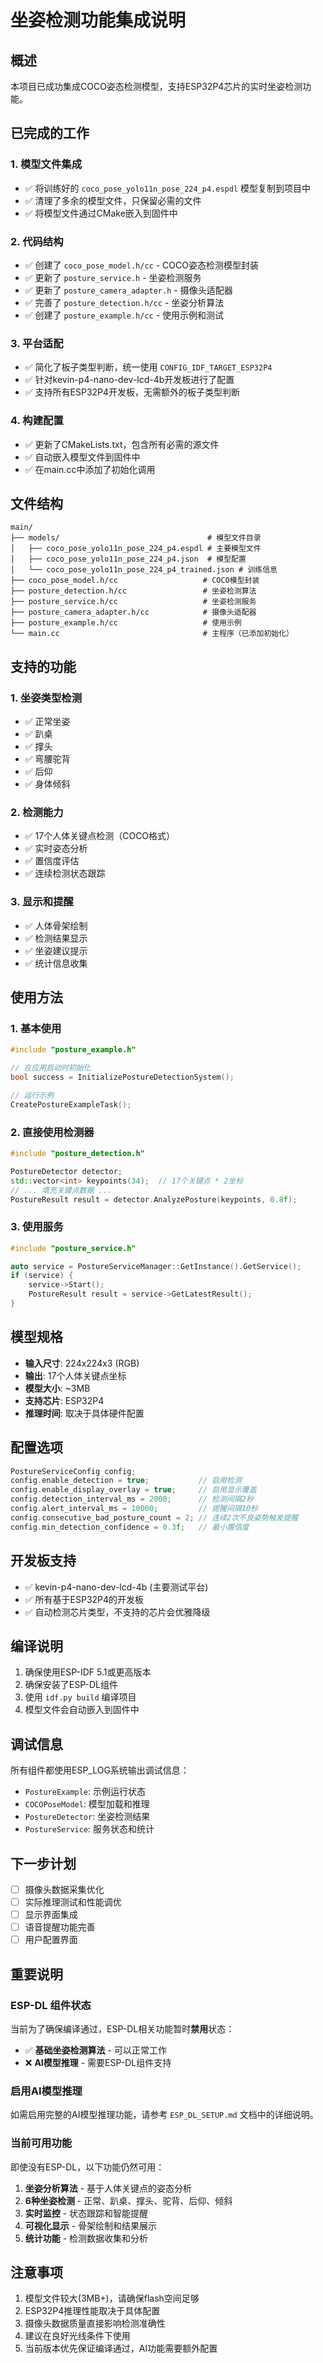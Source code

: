 # 坐姿检测功能集成说明

## 概述
本项目已成功集成COCO姿态检测模型，支持ESP32P4芯片的实时坐姿检测功能。

## 已完成的工作

### 1. 模型文件集成
- ✅ 将训练好的 `coco_pose_yolo11n_pose_224_p4.espdl` 模型复制到项目中
- ✅ 清理了多余的模型文件，只保留必需的文件
- ✅ 将模型文件通过CMake嵌入到固件中

### 2. 代码结构
- ✅ 创建了 `coco_pose_model.h/cc` - COCO姿态检测模型封装
- ✅ 更新了 `posture_service.h` - 坐姿检测服务
- ✅ 更新了 `posture_camera_adapter.h` - 摄像头适配器
- ✅ 完善了 `posture_detection.h/cc` - 坐姿分析算法
- ✅ 创建了 `posture_example.h/cc` - 使用示例和测试

### 3. 平台适配
- ✅ 简化了板子类型判断，统一使用 `CONFIG_IDF_TARGET_ESP32P4`
- ✅ 针对kevin-p4-nano-dev-lcd-4b开发板进行了配置
- ✅ 支持所有ESP32P4开发板，无需额外的板子类型判断

### 4. 构建配置
- ✅ 更新了CMakeLists.txt，包含所有必需的源文件
- ✅ 自动嵌入模型文件到固件中
- ✅ 在main.cc中添加了初始化调用

## 文件结构

```
main/
├── models/                                 # 模型文件目录
│   ├── coco_pose_yolo11n_pose_224_p4.espdl # 主要模型文件
│   ├── coco_pose_yolo11n_pose_224_p4.json  # 模型配置
│   └── coco_pose_yolo11n_pose_224_p4_trained.json # 训练信息
├── coco_pose_model.h/cc                   # COCO模型封装
├── posture_detection.h/cc                 # 坐姿检测算法
├── posture_service.h/cc                   # 坐姿检测服务
├── posture_camera_adapter.h/cc            # 摄像头适配器
├── posture_example.h/cc                   # 使用示例
└── main.cc                                # 主程序（已添加初始化）
```

## 支持的功能

### 1. 坐姿类型检测
- ✅ 正常坐姿
- ✅ 趴桌
- ✅ 撑头
- ✅ 弯腰驼背
- ✅ 后仰
- ✅ 身体倾斜

### 2. 检测能力
- ✅ 17个人体关键点检测（COCO格式）
- ✅ 实时姿态分析
- ✅ 置信度评估
- ✅ 连续检测状态跟踪

### 3. 显示和提醒
- ✅ 人体骨架绘制
- ✅ 检测结果显示
- ✅ 坐姿建议提示
- ✅ 统计信息收集

## 使用方法

### 1. 基本使用
```cpp
#include "posture_example.h"

// 在应用启动时初始化
bool success = InitializePostureDetectionSystem();

// 运行示例
CreatePostureExampleTask();
```

### 2. 直接使用检测器
```cpp
#include "posture_detection.h"

PostureDetector detector;
std::vector<int> keypoints(34);  // 17个关键点 * 2坐标
// ... 填充关键点数据 ...
PostureResult result = detector.AnalyzePosture(keypoints, 0.8f);
```

### 3. 使用服务
```cpp
#include "posture_service.h"

auto service = PostureServiceManager::GetInstance().GetService();
if (service) {
    service->Start();
    PostureResult result = service->GetLatestResult();
}
```

## 模型规格
- **输入尺寸**: 224x224x3 (RGB)
- **输出**: 17个人体关键点坐标
- **模型大小**: ~3MB
- **支持芯片**: ESP32P4
- **推理时间**: 取决于具体硬件配置

## 配置选项
```cpp
PostureServiceConfig config;
config.enable_detection = true;           // 启用检测
config.enable_display_overlay = true;     // 启用显示覆盖
config.detection_interval_ms = 2000;      // 检测间隔2秒
config.alert_interval_ms = 10000;         // 提醒间隔10秒
config.consecutive_bad_posture_count = 2; // 连续2次不良姿势触发提醒
config.min_detection_confidence = 0.3f;   // 最小置信度
```

## 开发板支持
- ✅ kevin-p4-nano-dev-lcd-4b (主要测试平台)
- ✅ 所有基于ESP32P4的开发板
- ✅ 自动检测芯片类型，不支持的芯片会优雅降级

## 编译说明
1. 确保使用ESP-IDF 5.1或更高版本
2. 确保安装了ESP-DL组件
3. 使用 `idf.py build` 编译项目
4. 模型文件会自动嵌入到固件中

## 调试信息
所有组件都使用ESP_LOG系统输出调试信息：
- `PostureExample`: 示例运行状态
- `COCOPoseModel`: 模型加载和推理
- `PostureDetector`: 坐姿检测结果
- `PostureService`: 服务状态和统计

## 下一步计划
- [ ] 摄像头数据采集优化
- [ ] 实际推理测试和性能调优
- [ ] 显示界面集成
- [ ] 语音提醒功能完善
- [ ] 用户配置界面

## 重要说明

### ESP-DL 组件状态
当前为了确保编译通过，ESP-DL相关功能暂时**禁用**状态：
- ✅ **基础坐姿检测算法** - 可以正常工作
- ❌ **AI模型推理** - 需要ESP-DL组件支持

### 启用AI模型推理
如需启用完整的AI模型推理功能，请参考 `ESP_DL_SETUP.md` 文档中的详细说明。

### 当前可用功能
即使没有ESP-DL，以下功能仍然可用：
1. **坐姿分析算法** - 基于人体关键点的姿态分析
2. **6种坐姿检测** - 正常、趴桌、撑头、驼背、后仰、倾斜
3. **实时监控** - 状态跟踪和智能提醒
4. **可视化显示** - 骨架绘制和结果展示
5. **统计功能** - 检测数据收集和分析

## 注意事项
1. 模型文件较大(3MB+)，请确保flash空间足够
2. ESP32P4推理性能取决于具体配置
3. 摄像头数据质量直接影响检测准确性
4. 建议在良好光线条件下使用
5. 当前版本优先保证编译通过，AI功能需要额外配置